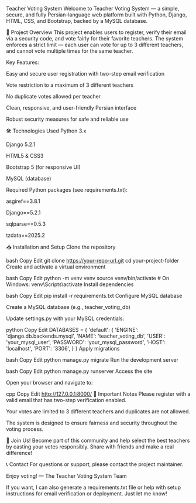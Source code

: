 Teacher Voting System
Welcome to Teacher Voting System — a simple, secure, and fully Persian-language web platform built with Python, Django, HTML, CSS, and Bootstrap, backed by a MySQL database.

🚀 Project Overview
This project enables users to register, verify their email via a security code, and vote fairly for their favorite teachers. The system enforces a strict limit — each user can vote for up to 3 different teachers, and cannot vote multiple times for the same teacher.

Key Features:

Easy and secure user registration with two-step email verification

Vote restriction to a maximum of 3 different teachers

No duplicate votes allowed per teacher

Clean, responsive, and user-friendly Persian interface

Robust security measures for safe and reliable use

🛠 Technologies Used
Python 3.x

Django 5.2.1

HTML5 & CSS3

Bootstrap 5 (for responsive UI)

MySQL (database)

Required Python packages (see requirements.txt):

asgiref==3.8.1

Django==5.2.1

sqlparse==0.5.3

tzdata==2025.2

📥 Installation and Setup
Clone the repository

bash
Copy
Edit
git clone https://your-repo-url.git
cd your-project-folder
Create and activate a virtual environment

bash
Copy
Edit
python -m venv venv
source venv/bin/activate  # On Windows: venv\Scripts\activate
Install dependencies

bash
Copy
Edit
pip install -r requirements.txt
Configure MySQL database

Create a MySQL database (e.g., teacher_voting_db)

Update settings.py with your MySQL credentials:

python
Copy
Edit
DATABASES = {
    'default': {
        'ENGINE': 'django.db.backends.mysql',
        'NAME': 'teacher_voting_db',
        'USER': 'your_mysql_user',
        'PASSWORD': 'your_mysql_password',
        'HOST': 'localhost',
        'PORT': '3306',
    }
}
Apply migrations

bash
Copy
Edit
python manage.py migrate
Run the development server

bash
Copy
Edit
python manage.py runserver
Access the site

Open your browser and navigate to:

cpp
Copy
Edit
http://127.0.0.1:8000/
🔐 Important Notes
Please register with a valid email that has two-step verification enabled.

Your votes are limited to 3 different teachers and duplicates are not allowed.

The system is designed to ensure fairness and security throughout the voting process.

🎉 Join Us!
Become part of this community and help select the best teachers by casting your votes responsibly. Share with friends and make a real difference!

📞 Contact
For questions or support, please contact the project maintainer.

Enjoy voting!
— The Teacher Voting System Team

If you want, I can also generate a requirements.txt file or help with setup instructions for email verification or deployment. Just let me know!
